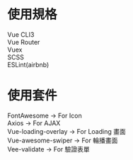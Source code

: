 # 使用規格

Vue CLI3  
Vue Router  
Vuex  
SCSS  
ESLint(airbnb)

# 使用套件

FontAwesome -> For Icon  
Axios -> For AJAX  
Vue-loading-overlay -> For Loading 畫面  
Vue-awesome-swiper -> For 輪播畫面  
Vee-validate -> For 驗證表單
